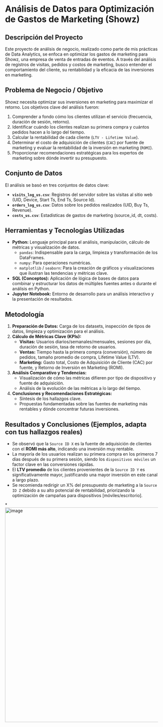 # Análisis de Datos para Optimización de Gastos de Marketing (Showz)

## Descripción del Proyecto
Este proyecto de análisis de negocio, realizado como parte de mis prácticas de Data Analytics, se enfoca en optimizar los gastos de marketing para Showz, una empresa de venta de entradas de eventos. A través del análisis de registros de visitas, pedidos y costos de marketing, busco entender el comportamiento del cliente, su rentabilidad y la eficacia de las inversiones en marketing.

## Problema de Negocio / Objetivo
Showz necesita optimizar sus inversiones en marketing para maximizar el retorno. Los objetivos clave del análisis fueron:
1.  Comprender a fondo cómo los clientes utilizan el servicio (frecuencia, duración de sesión, retorno).
2.  Identificar cuándo los clientes realizan su primera compra y cuántos pedidos hacen a lo largo del tiempo.
3.  Calcular la rentabilidad de cada cliente (`LTV - Lifetime Value`).
4.  Determinar el costo de adquisición de clientes (`CAC`) por fuente de marketing y evaluar la rentabilidad de la inversión en marketing (`ROMI`).
5.  Proporcionar recomendaciones estratégicas para los expertos de marketing sobre dónde invertir su presupuesto.

## Conjunto de Datos
El análisis se basó en tres conjuntos de datos clave:
* **`visits_log_us.csv`**: Registros del servidor sobre las visitas al sitio web (UID, Device, Start Ts, End Ts, Source Id).
* **`orders_log_us.csv`**: Datos sobre los pedidos realizados (UID, Buy Ts, Revenue).
* **`costs_us.csv`**: Estadísticas de gastos de marketing (source_id, dt, costs).

## Herramientas y Tecnologías Utilizadas
* **Python:** Lenguaje principal para el análisis, manipulación, cálculo de métricas y visualización de datos.
    * `pandas`: Indispensable para la carga, limpieza y transformación de los DataFrames.
    * `numpy`: Para operaciones numéricas.
    * `matplotlib` / `seaborn`: Para la creación de gráficos y visualizaciones que ilustran las tendencias y métricas clave.
* **SQL (Conceptos):** Aplicación de lógica de bases de datos para combinar y estructurar los datos de múltiples fuentes antes o durante el análisis en Python.
* **Jupyter Notebook:** Entorno de desarrollo para un análisis interactivo y la presentación de resultados.

## Metodología
1.  **Preparación de Datos:** Carga de los datasets, inspección de tipos de datos, limpieza y optimización para el análisis.
2.  **Cálculo de Métricas Clave (KPIs):**
    * **Visitas:** Usuarios diarios/semanales/mensuales, sesiones por día, duración de sesión, tasa de retorno de usuarios.
    * **Ventas:** Tiempo hasta la primera compra (conversión), número de pedidos, tamaño promedio de compra, Lifetime Value (LTV).
    * **Marketing:** Gasto total, Costo de Adquisición de Cliente (CAC) por fuente, y Retorno de Inversión en Marketing (ROMI).
3.  **Análisis Comparativo y Tendencias:**
    * Visualización de cómo las métricas difieren por tipo de dispositivo y fuente de adquisición.
    * Análisis de la evolución de las métricas a lo largo del tiempo.
4.  **Conclusiones y Recomendaciones Estratégicas:**
    * Síntesis de los hallazgos clave.
    * Propuestas fundamentadas sobre las fuentes de marketing más rentables y dónde concentrar futuras inversiones.

## Resultados y Conclusiones (Ejemplos, adapta con tus hallazgos reales)
* Se observó que la `Source ID X` es la fuente de adquisición de clientes con el **ROMI más alto**, indicando una inversión muy rentable.
* La mayoría de los usuarios realizan su primera compra en los primeros 7 días después de su primera sesión, siendo los `dispositivos móviles` un factor clave en las conversiones rápidas.
* El **LTV promedio** de los clientes provenientes de la `Source ID Y` es significativamente mayor, justificando una mayor inversión en este canal a largo plazo.
* Se recomienda redirigir un X% del presupuesto de marketing a la `Source ID Z` debido a su alto potencial de rentabilidad, priorizando la optimización de campañas para dispositivos [móviles/escritorio].

*<img width="1178" height="705" alt="image" src="https://github.com/user-attachments/assets/191550ef-c213-4406-955f-db26b2f90ca2" />



